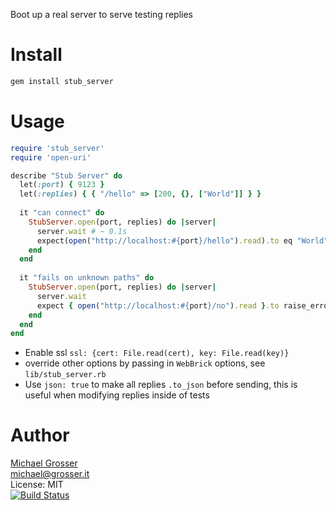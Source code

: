 Boot up a real server to serve testing replies

Install
=======

```Bash
gem install stub_server
```

Usage
=====

```Ruby
require 'stub_server'
require 'open-uri'

describe "Stub Server" do
  let(:port) { 9123 }
  let(:replies) { { "/hello" => [200, {}, ["World"]] } }
  
  it "can connect" do
    StubServer.open(port, replies) do |server|
      server.wait # ~ 0.1s
      expect(open("http://localhost:#{port}/hello").read).to eq "World"
    end
  end
  
  it "fails on unknown paths" do
    StubServer.open(port, replies) do |server|
      server.wait
      expect { open("http://localhost:#{port}/no").read }.to raise_error(OpenURI::HTTPError)
    end
  end
end
```

 - Enable ssl `ssl: {cert: File.read(cert), key: File.read(key)}`
 - override other options by passing in `WebBrick` options, see `lib/stub_server.rb`
 - Use `json: true` to make all replies `.to_json` before sending, this is useful when modifying replies inside of tests 

Author
======
[Michael Grosser](http://grosser.it)<br/>
michael@grosser.it<br/>
License: MIT<br/>
[![Build Status](https://travis-ci.org/grosser/stub_server.png)](https://travis-ci.org/grosser/stub_server)
